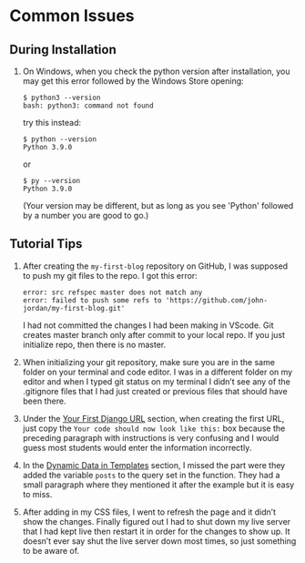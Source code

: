 # Common Issues

## During Installation

1. On Windows, when you check the python version after installation, you may get this error followed by the Windows Store opening:

	```
	$ python3 --version
	bash: python3: command not found
	```
	
	try this instead:
	
	```
	$ python --version
	Python 3.9.0
	```
	
	or
	

	```
	$ py --version
	Python 3.9.0
	```
	
	(Your version may be different, but as long as you see 'Python' followed by a number you are good to go.)

## Tutorial Tips

1. After creating the `my-first-blog` repository on GitHub, I was supposed to push my git files to the repo.  I got this error:

	```
	error: src refspec master does not match any  
	error: failed to push some refs to 'https://github.com/john-jordan/my-first-blog.git'
	```

	I had not committed the changes I had been making in VScode. Git creates master branch only after commit to your local repo. If you just initialize repo, then there is no master.

1. When initializing your git repository, make sure you are in the same folder on your terminal and code editor.  I was in a different folder on my editor and when I typed git status on my terminal I didn’t see any of the .gitignore files that I had just created or previous files that should have been there.

1. Under the [Your First Django URL](https://tutorial.djangogirls.org/en/django_urls/#your-first-django-url) section, when creating the first URL, just copy the `Your code should now look like this:` box because the preceding paragraph with instructions is very confusing and I would guess most students would enter the information incorrectly. 

1. In the [Dynamic Data in Templates](https://tutorial.djangogirls.org/en/dynamic_data_in_templates/) section, I missed the part were they added the variable `posts` to the query set in the function.  They had a small paragraph where they mentioned it after the example but it is easy to miss.

1. After adding in my CSS files, I went to refresh the page and it didn’t show the changes.  Finally figured out I had to shut down my live server  that I had kept live then restart it in order for the changes to show up.  It doesn’t ever say shut the live server down most times, so just something to be aware of.

